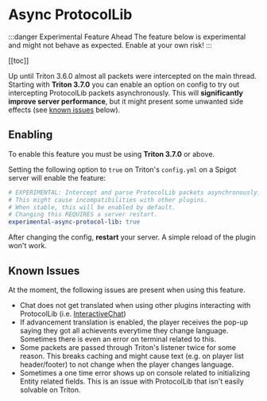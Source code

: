 # Async ProtocolLib

:::danger Experimental Feature Ahead
The feature below is experimental and might not behave as expected.
Enable at your own risk!
:::

[[toc]]

Up until Triton 3.6.0 almost all packets were intercepted on the main thread.  
Starting with **Triton 3.7.0** you can enable an option on config to try out
intercepting ProtocolLib packets asynchronously.
This will **significantly improve server performance**, but it might present some
unwanted side effects (see [known issues](#known-issues) below).

## Enabling

To enable this feature you must be using **Triton 3.7.0** or above.

Setting the following option to `true` on Triton's `config.yml` on a Spigot server
will enable the feature:

```yml
# EXPERIMENTAL: Intercept and parse ProtocolLib packets asynchronously.
# This might cause incompatibilities with other plugins.
# When stable, this will be enabled by default.
# Changing this REQUIRES a server restart.
experimental-async-protocol-lib: true
```

After changing the config, **restart** your server.
A simple reload of the plugin won't work.

## Known Issues

At the moment, the following issues are present when using this feature.

- Chat does not get translated when using other plugins interacting with ProtocolLib (i.e. [InteractiveChat](https://www.spigotmc.org/resources/interactivechat-show-items-inventory-in-chat-custom-chat-keywords-bungee-velocity-support.75870/))
- If advancement translation is enabled, the player receives the pop-up saying they got all achievents everytime they change language.
  Sometimes there is even an error on terminal related to this.
- Some packets are passed through Triton's listener twice for some reason. This breaks caching and
  might cause text (e.g. on player list header/footer) to not change when the player changes language.
- Sometimes a one time error shows up on console related to initializing Entity related fields.
  This is an issue with ProtocolLib that isn't easily solvable on Triton.
